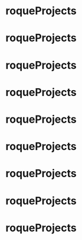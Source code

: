# roqueProjects
# roqueProjects
# roqueProjects
# roqueProjects
# roqueProjects
# roqueProjects
# roqueProjects
# roqueProjects
# roqueProjects
